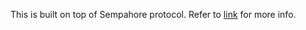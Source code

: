 This is built on top of Sempahore protocol. Refer to [link](https://github.com/semaphore-protocol/semaphore/tree/main/packages/contracts) for more info.